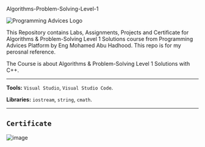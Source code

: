 Algorithms-Problem-Solving-Level-1

![Programming Advices Logo](/Programming%20Advices.jpg)

This Repository contains Labs, Assignments, Projects and Certificate for Algorithms & Problem-Solving Level 1 Solutions course from Programming Advices Platform by Eng Mohamed Abu Hadhood. This repo is for my perosnal reference.

The Course is about Algorithms & Problem-Solving Level 1 Solutions with C++.



---

**Tools:** `Visual Studio`, `Visual Studio Code`.

**Libraries:** `iostream`, `string`, `cmath`. 

---

## `Certificate`

![image](https://github.com/user-attachments/assets/4bc23be9-9b5f-4310-ad25-eb659e2b9db8)

